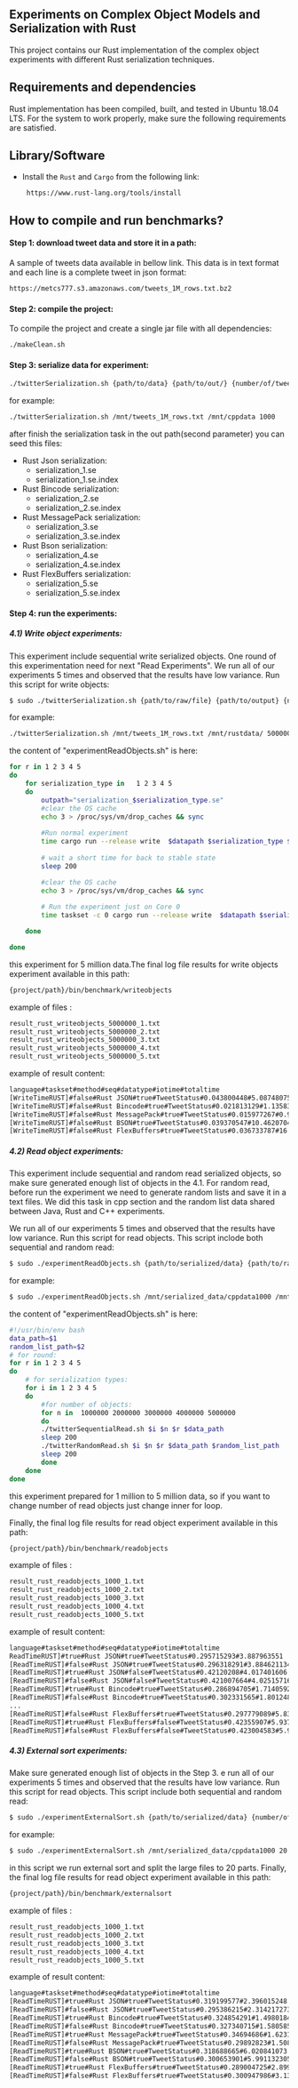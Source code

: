 Experiments on Complex Object Models and Serialization with Rust
--

This project contains our Rust implementation of the complex object experiments with different Rust serialization techniques.

Requirements and dependencies
--
Rust implementation has been compiled, built, and tested in Ubuntu 18.04 LTS. For the system to work properly, make sure the following requirements are satisfied.

Library/Software
--
- Install the ```Rust``` and ```Cargo``` from the following link:
    ```
     https://www.rust-lang.org/tools/install
    ```  

How to compile and run benchmarks?
--
#### Step 1: download tweet data and store it in a path:

A sample of tweets data available in bellow link. This data is in text format and each line is a complete tweet in json format:
 ``` bash
https://metcs777.s3.amazonaws.com/tweets_1M_rows.txt.bz2
```

####  Step 2: compile the project:

To compile the project and create a single jar file with all dependencies:
 ``` bash
./makeClean.sh
```
####  Step 3: serialize data for experiment:
```bash
./twitterSerialization.sh {path/to/data} {path/to/out/} {number/of/tweets/want/to/serialize}
```
for example:
```bash
./twitterSerialization.sh /mnt/tweets_1M_rows.txt /mnt/cppdata 1000
```
after finish the serialization task in the out path(second parameter) you can seed this files:
* Rust Json serialization:
    - serialization_1.se
    - serialization_1.se.index
* Rust Bincode serialization:
    - serialization_2.se
    - serialization_2.se.index
* Rust MessagePack serialization:
    - serialization_3.se
    - serialization_3.se.index
* Rust Bson serialization:
    - serialization_4.se
    - serialization_4.se.index
* Rust FlexBuffers serialization:
    - serialization_5.se
    - serialization_5.se.index

#### Step 4: run the experiments:
##### 4.1) Write object experiments:
This experiment include sequential write serialized objects.
One round of this experimentation need for next "Read Experiments".
We run all of our experiments 5 times and observed that the results have low variance.
Run this script for write objects:
```bash
$ sudo ./twitterSerialization.sh {path/to/raw/file} {path/to/output} {number/of/tweets/want/to/serialize}
```
for example:
```bash
./twitterSerialization.sh /mnt/tweets_1M_rows.txt /mnt/rustdata/ 5000000
```
the content of "experimentReadObjects.sh" is here:
```bash
for r in 1 2 3 4 5
do
    for serialization_type in   1 2 3 4 5
    do
        outpath="serialization_$serialization_type.se"
        #clear the OS cache
        echo 3 > /proc/sys/vm/drop_caches && sync
        
        #Run normal experiment 
        time cargo run --release write  $datapath $serialization_type $outpath $numberOfTweets $r false
        
        # wait a short time for back to stable state
        sleep 200

        #clear the OS cache
        echo 3 > /proc/sys/vm/drop_caches && sync
       
        # Run the experiment just on Core 0
        time taskset -c 0 cargo run --release write  $datapath $serialization_type $outpath $numberOfTweets $r true

    done

done
```
this experiment for 5 million data.The final log file results for write objects experiment available in this path:
```bash
{project/path}/bin/benchmark/writeobjects
```
example of files :
```bash
result_rust_writeobjects_5000000_1.txt
result_rust_writeobjects_5000000_2.txt
result_rust_writeobjects_5000000_3.txt
result_rust_writeobjects_5000000_4.txt
result_rust_writeobjects_5000000_5.txt
```

example of result content:
```bash
language#taskset#method#seq#datatype#iotime#totaltime
[WriteTimeRUST]#false#Rust JSON#true#TweetStatus#0.043800448#5.087480759
[WriteTimeRUST]#false#Rust Bincode#true#TweetStatus#0.021813129#1.135830763
[WriteTimeRUST]#false#Rust MessagePack#true#TweetStatus#0.015977267#0.918014082
[WriteTimeRUST]#false#Rust BSON#true#TweetStatus#0.039370547#10.462070449
[WriteTimeRUST]#false#Rust FlexBuffers#true#TweetStatus#0.036733787#16.996779504
```
##### 4.2) Read object experiments:
This experiment include sequential and random read serialized objects,
so make sure generated enough list of objects in the 4.1. 
For random read, before run the experiment we need to generate random lists and
save it in a text files. We did this task in cpp section and the random list data 
shared between Java, Rust and C++ experiments.
 
We run all of our experiments 5 times and observed that the results have low variance.
Run this script for read objects. This script inclode both sequential and random read:
```bash
$ sudo ./experimentReadObjects.sh {path/to/serialized/data} {path/to/randomlist}
```
for example:
```bash
$ sudo ./experimentReadObjects.sh /mnt/serialized_data/cppdata1000 /mnt/randomlist
```
the content of "experimentReadObjects.sh" is here:
```bash
#!/usr/bin/env bash
data_path=$1
random_list_path=$2
# for round:
for r in 1 2 3 4 5
do
    # for serialization types:
    for i in 1 2 3 4 5
    do
        #for number of objects:
        for n in  1000000 2000000 3000000 4000000 5000000
        do
        ./twitterSequentialRead.sh $i $n $r $data_path
        sleep 200
        ./twitterRandomRead.sh $i $n $r $data_path $random_list_path
        sleep 200
        done
    done
done
```

this experiment prepared for 1 million to 5 million data, so if you want to change number of read objects 
just change inner for loop.

Finally, the final log file results for read object experiment available in this path:
```bash
{project/path}/bin/benchmark/readobjects
```
example of files :
```bash
result_rust_readobjects_1000_1.txt
result_rust_readobjects_1000_2.txt
result_rust_readobjects_1000_3.txt
result_rust_readobjects_1000_4.txt
result_rust_readobjects_1000_5.txt
```
example of result content:
```bash
language#taskset#method#seq#datatype#iotime#totaltime
ReadTimeRUST]#true#Rust JSON#true#TweetStatus#0.295715293#3.887963551
[ReadTimeRUST]#false#Rust JSON#true#TweetStatus#0.296318291#3.8846211349999997
[ReadTimeRUST]#true#Rust JSON#false#TweetStatus#0.42120208#4.017401606
[ReadTimeRUST]#false#Rust JSON#false#TweetStatus#0.421007664#4.02515716
[ReadTimeRUST]#true#Rust Bincode#true#TweetStatus#0.286894705#1.7140592369999998
[ReadTimeRUST]#false#Rust Bincode#true#TweetStatus#0.302331565#1.801248409
...
[ReadTimeRUST]#false#Rust FlexBuffers#true#TweetStatus#0.297779089#5.8303231239999995
[ReadTimeRUST]#true#Rust FlexBuffers#false#TweetStatus#0.42355907#5.937440843
[ReadTimeRUST]#false#Rust FlexBuffers#false#TweetStatus#0.423004583#5.939485542
```
##### 4.3) External sort experiments:
Make sure generated enough list of objects in the Step 3. 
e run all of our experiments 5 times and observed that the results have low variance.
Run this script for read objects. This script include both sequential and random read:
```bash
$ sudo ./experimentExternalSort.sh {path/to/serialized/data} {number/of/splites}
```
for example:
```bash
$ sudo ./experimentExternalSort.sh /mnt/serialized_data/cppdata1000 20
```
in this script we run external sort and split the large files to 20 parts.
Finally, the final log file results for read object experiment available in this path:
 ```bash
 {project/path}/bin/benchmark/externalsort
 ```
 example of files :
 ```bash
 result_rust_readobjects_1000_1.txt
 result_rust_readobjects_1000_2.txt
 result_rust_readobjects_1000_3.txt
 result_rust_readobjects_1000_4.txt
 result_rust_readobjects_1000_5.txt
 ```
 example of result content:
 ```bash
language#taskset#method#seq#datatype#iotime#totaltime
[ReadTimeRUST]#true#Rust JSON#true#TweetStatus#0.319199577#2.396015248
[ReadTimeRUST]#false#Rust JSON#true#TweetStatus#0.295386215#2.3142172739999998
[ReadTimeRUST]#true#Rust Bincode#true#TweetStatus#0.324854291#1.498018448
[ReadTimeRUST]#false#Rust Bincode#true#TweetStatus#0.327340715#1.580585109
[ReadTimeRUST]#true#Rust MessagePack#true#TweetStatus#0.34694686#1.623175985
[ReadTimeRUST]#false#Rust MessagePack#true#TweetStatus#0.29892823#1.508641467
[ReadTimeRUST]#true#Rust BSON#true#TweetStatus#0.318688665#6.020841073
[ReadTimeRUST]#false#Rust BSON#true#TweetStatus#0.300653901#5.991132305
[ReadTimeRUST]#true#Rust FlexBuffers#true#TweetStatus#0.289004725#2.899898598
[ReadTimeRUST]#false#Rust FlexBuffers#true#TweetStatus#0.300947986#3.133421802
 ```
